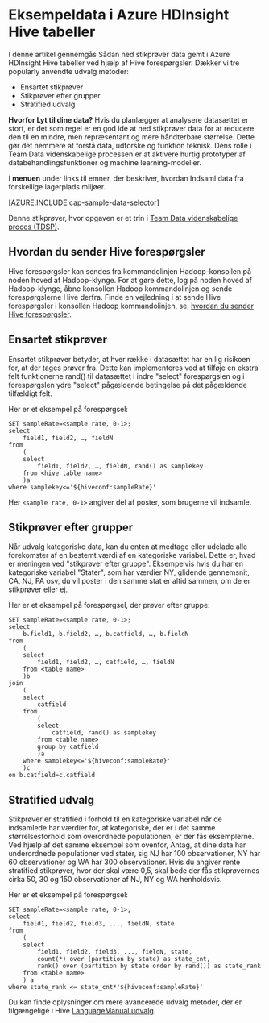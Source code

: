 <properties
    pageTitle="Eksempel på data i Azure HDInsight Hive tabeller | Microsoft Azure"
    description="Ned indsamle data i Azure HDInsight (Hadopop) Hive tabeller"
    services="machine-learning,hdinsight"
    documentationCenter=""
    authors="bradsev"
    manager="jhubbard"
    editor="cgronlun"  />

<tags
    ms.service="machine-learning"
    ms.workload="data-services"
    ms.tgt_pltfrm="na"
    ms.devlang="na"
    ms.topic="article"
    ms.date="09/19/2016"
    ms.author="hangzh;bradsev" />

# <a name="sample-data-in-azure-hdinsight-hive-tables"></a>Eksempeldata i Azure HDInsight Hive tabeller

I denne artikel gennemgås Sådan ned stikprøver data gemt i Azure HDInsight Hive tabeller ved hjælp af Hive forespørgsler. Dækker vi tre popularly anvendte udvalg metoder:

* Ensartet stikprøver
* Stikprøver efter grupper
* Stratified udvalg

**Hvorfor Lyt til dine data?**
Hvis du planlægger at analysere datasættet er stort, er det som regel er en god ide at ned stikprøver data for at reducere den til en mindre, men repræsentant og mere håndterbare størrelse. Dette gør det nemmere at forstå data, udforske og funktion teknisk. Dens rolle i Team Data videnskabelige processen er at aktivere hurtig prototyper af databehandlingsfunktioner og machine learning-modeller.

I **menuen** under links til emner, der beskriver, hvordan Indsaml data fra forskellige lagerplads miljøer.

[AZURE.INCLUDE [cap-sample-data-selector](../../includes/cap-sample-data-selector.md)]

Denne stikprøver, hvor opgaven er et trin i [Team Data videnskabelige proces (TDSP)](https://azure.microsoft.com/documentation/learning-paths/cortana-analytics-process/).


## <a name="how-to-submit-hive-queries"></a>Hvordan du sender Hive forespørgsler
Hive forespørgsler kan sendes fra kommandolinjen Hadoop-konsollen på noden hoved af Hadoop-klynge. For at gøre dette, log på noden hoved af Hadoop-klynge, åbne konsollen Hadoop kommandolinjen og sende forespørgslerne Hive derfra. Finde en vejledning i at sende Hive forespørgsler i konsollen Hadoop kommandolinjen, se, [hvordan du sender Hive forespørgsler](machine-learning-data-science-move-hive-tables.md#submit).

## <a name="uniform"></a>Ensartet stikprøver
Ensartet stikprøver betyder, at hver række i datasættet har en lig risikoen for, at der tages prøver fra. Dette kan implementeres ved at tilføje en ekstra felt funktionerne rand() til datasættet i indre "select" forespørgslen og i forespørgslen ydre "select" pågældende betingelse på det pågældende tilfældigt felt.

Her er et eksempel på forespørgsel:

    SET sampleRate=<sample rate, 0-1>;
    select
        field1, field2, …, fieldN
    from
        (
        select
            field1, field2, …, fieldN, rand() as samplekey
        from <hive table name>
        )a
    where samplekey<='${hiveconf:sampleRate}'

Her `<sample rate, 0-1>` angiver del af poster, som brugerne vil indsamle.

## <a name="group"></a>Stikprøver efter grupper

Når udvalg kategoriske data, kan du enten at medtage eller udelade alle forekomster af en bestemt værdi af en kategoriske variabel. Dette er, hvad er meningen ved "stikprøver efter gruppe".
Eksempelvis hvis du har en kategoriske variabel "Stater", som har værdier NY, glidende gennemsnit, CA, NJ, PA osv, du vil poster i den samme stat er altid sammen, om de er stikprøver eller ej.

Her er et eksempel på forespørgsel, der prøver efter gruppe:

    SET sampleRate=<sample rate, 0-1>;
    select
        b.field1, b.field2, …, b.catfield, …, b.fieldN
    from
        (
        select
            field1, field2, …, catfield, …, fieldN
        from <table name>
        )b
    join
        (
        select
            catfield
        from
            (
            select
                catfield, rand() as samplekey
            from <table name>
            group by catfield
            )a
        where samplekey<='${hiveconf:sampleRate}'
        )c
    on b.catfield=c.catfield

## <a name="stratified"></a>Stratified udvalg

Stikprøver er stratified i forhold til en kategoriske variabel når de indsamlede har værdier for, at kategoriske, der er i det samme størrelsesforhold som overordnede populationen, er der fås eksemplerne. Ved hjælp af det samme eksempel som ovenfor, Antag, at dine data har underordnede populationer ved stater, sig NJ har 100 observationer, NY har 60 observationer og WA har 300 observationer. Hvis du angiver rente stratified stikprøver, hvor der skal være 0,5, skal bede der fås stikprøvernes cirka 50, 30 og 150 observationer af NJ, NY og WA henholdsvis.

Her er et eksempel på forespørgsel:

    SET sampleRate=<sample rate, 0-1>;
    select
        field1, field2, field3, ..., fieldN, state
    from
        (
        select
            field1, field2, field3, ..., fieldN, state,
            count(*) over (partition by state) as state_cnt,
            rank() over (partition by state order by rand()) as state_rank
        from <table name>
        ) a
    where state_rank <= state_cnt*'${hiveconf:sampleRate}'


Du kan finde oplysninger om mere avancerede udvalg metoder, der er tilgængelige i Hive [LanguageManual udvalg](https://cwiki.apache.org/confluence/display/Hive/LanguageManual+Sampling).
